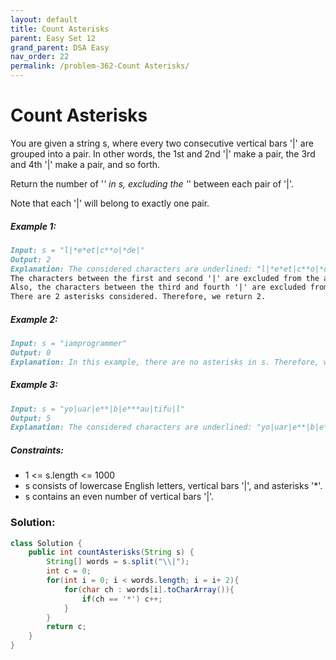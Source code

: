 ```yaml
---
layout: default
title: Count Asterisks
parent: Easy Set 12
grand_parent: DSA Easy
nav_order: 22
permalink: /problem-362-Count Asterisks/
---
```

# Count Asterisks
You are given a string s, where every two consecutive vertical bars '|' are grouped into a pair. In other words, the 1st and 2nd '|' make a pair, the 3rd and 4th '|' make a pair, and so forth.

Return the number of '*' in s, excluding the '*' between each pair of '|'.

Note that each '|' will belong to exactly one pair.

##### Example 1:
```markdown
Input: s = "l|*e*et|c**o|*de|"
Output: 2
Explanation: The considered characters are underlined: "l|*e*et|c**o|*de|".
The characters between the first and second '|' are excluded from the answer.
Also, the characters between the third and fourth '|' are excluded from the answer.
There are 2 asterisks considered. Therefore, we return 2.
```
##### Example 2:
```markdown
Input: s = "iamprogrammer"
Output: 0
Explanation: In this example, there are no asterisks in s. Therefore, we return 0.
```
##### Example 3:
```markdown
Input: s = "yo|uar|e**|b|e***au|tifu|l"
Output: 5
Explanation: The considered characters are underlined: "yo|uar|e**|b|e***au|tifu|l". There are 5 asterisks considered. Therefore, we return 5.
```
##### Constraints:
* 1 <= s.length <= 1000
* s consists of lowercase English letters, vertical bars '|', and asterisks '*'.
* s contains an even number of vertical bars '|'.

### Solution:
```java
class Solution {
    public int countAsterisks(String s) {
        String[] words = s.split("\\|");
        int c = 0;
        for(int i = 0; i < words.length; i = i+ 2){
            for(char ch : words[i].toCharArray()){
                if(ch == '*') c++;
            }
        }
        return c;
    }
}
```